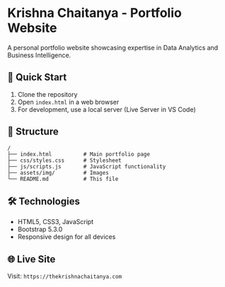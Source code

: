 # Krishna Chaitanya - Portfolio Website

A personal portfolio website showcasing expertise in Data Analytics and Business Intelligence.

## 🚀 Quick Start

1. Clone the repository
2. Open `index.html` in a web browser
3. For development, use a local server (Live Server in VS Code)

## 📁 Structure

```
/
├── index.html          # Main portfolio page
├── css/styles.css      # Stylesheet
├── js/scripts.js       # JavaScript functionality
├── assets/img/         # Images
└── README.md           # This file
```

## 🛠 Technologies

- HTML5, CSS3, JavaScript
- Bootstrap 5.3.0
- Responsive design for all devices

## 🌐 Live Site

Visit: `https://thekrishnachaitanya.com`
